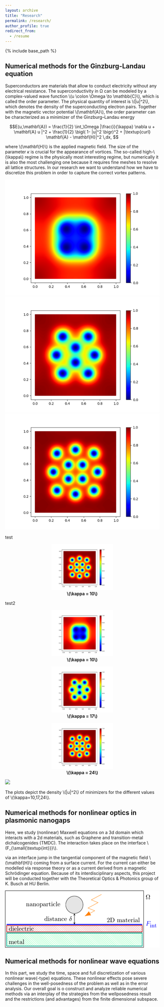 ```yaml
---
layout: archive
title: "Research"
permalink: /research/
author_profile: true
redirect_from:
  - /resume
---
```


{% include base_path %}


## Numerical methods for the Ginzburg-Landau equation

Superconductors are materials that allow to conduct electricity without any electrical resistance. The superconductivity in Ω can be modeled by a complex-valued wave function 
\\(u \colon \Omega \to \mathbb{C}\\), which is called the order parameter. The physical quantity of interest is \\(|u|^2\\), which denotes the density of the superconducting electron pairs. Together with the magnetic vector potential \\(\mathbf{A}\\), the order parameter can be characterized as a minimizer of the Ginzburg–Landau energy

$$E(u,\mathbf{A}) = \frac{1}{2} \int_\Omega |\frac{i}{\kappa} \nabla u + \mathbf{A} u |^2 + \frac{1}{2} \bigl( 1- |u|^2 \bigr)^2 + |\textup{curl} \mathbf{A} - \mathbf{H}|^2  \,dx, $$

where \\(\mathbf{H}\\) is the applied magnetic field. The size of the parameter $\kappa$ is crucial for the appearance of vortices. The so-called high-\\(\kappa\\) regime is the physically most interesting regime, but numerically it is also the most challenging one because it requires fine meshes to resolve all lattice structures. In our research we want to understand how we have to discretize this problem in order to capture the correct vortex patterns.

![\\(\kappa = 10\\)](plot_sol_kappa_10_h8.png)
![\\(\kappa = 17\\)](plot_sol_kappa_17_h8.png)
![\\(\kappa = 24\\)](plot_sol_kappa_24_h8.png)

test

<p align="center">
  <img src="https://github.com/BenjaminDoerich/BenjaminDoerich.github.io/blob/main/images/plot_sol_kappa_24_h8.png" width="200"><br>
  <b>\(\kappa = 10\)</b>
</p>

test2
<p align="center">
  <img src="https://raw.githubusercontent.com/BenjaminDoerich/BenjaminDoerich.github.io/main/images/plot_sol_kappa_10_h8.png" width="200"><br>
  <b>\(\kappa = 10\)</b>
</p><p align="center">
  <img src="https://raw.githubusercontent.com/BenjaminDoerich/BenjaminDoerich.github.io/main/images/plot_sol_kappa_17_h8.png" width="200"><br>
  <b>\(\kappa = 17\)</b>
</p>
<p align="center">
  <img src="https://raw.githubusercontent.com/BenjaminDoerich/BenjaminDoerich.github.io/main/images/plot_sol_kappa_24_h8.png" width="200"><br>
  <b>\(\kappa = 24\)</b>
</p>


<img src="https://raw.githubusercontent.com/johndoe/myrepo/main/plot_sol_kappa_10_h8.png" width="400">

The plots depict the density \\(|u|^2\\) of minimizers for the different values of \\(\kappa=10,17,24\\).




## Numerical methods for nonlinear optics in plasmonic nanogaps

Here, we study (nonlinear) Maxwell equations on a 3d domain which interacts with a 2d materials, such as Graphene and transition-metal dichalcogenides (TMDC). The interaction takes place on the interface \\(F_{\small{\textup{int}}}\\).

via an interface jump in the tangential component of the magnetic field \\(\mathbf{H}\\) coming from a surface current. For the current can either be modelled via response theory or as a current derived from a magnetic Schrödinger equation. Because of its interdisciplinary aspects, this project will be conducted together with the Theoretical Optics & Photonics group of K. Busch at HU Berlin.

![Experimental setup](experiment-1.png)


 
## Numerical methods for nonlinear wave equations

In this part, we study the time, space and full discretization of various nonlinear wave(-type) equations. These nonlinear effects pose severe challenges in the well-posedness of the problem as well as in the error analysis. Our overall goal is o construct and analyze reliable numerical methods via an interplay of the strategies from the wellposedness result and the restrictions (and advantages) from the finite dimensional subspace.